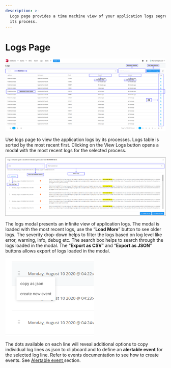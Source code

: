 ```yaml
---
description: >-
  Logs page provides a time machine view of your application logs segregated by
  its process.
---
```


# Logs Page

![Logs Page](../.gitbook/assets/flash-high-level-logs-page.png)

Use logs page to view the application logs by its processes. Logs table is sorted by the most recent first. Clicking on the View Logs button opens a modal with the most recent logs for the selected process.

![Logs Modal](../.gitbook/assets/flash-high-level-modal-logs-1.png)

The logs modal presents an infinite view of application logs. The modal is loaded with the most recent logs, use the “**Load More**” button to see older logs. The severity drop-down helps to filter the logs based on log level like error, warning, info, debug etc. The search box helps to search through the logs loaded in the modal. The “**Export as CSV**” and “**Export as JSON**” buttons allows export of logs loaded in the modal.

![Individual Actions](../.gitbook/assets/line_options.png)

The dots available on each line will reveal additional options to copy individual log lines as json to clipboard and to define an **alertable event** for the selected log line. Refer to events documentation to see how to create events. See [Alertable event ](../logiq-events/alerts.md#creating-an-alertable-event)section.

